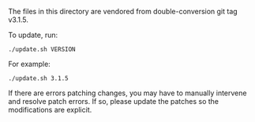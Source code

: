 <!---
  Licensed to the Apache Software Foundation (ASF) under one
  or more contributor license agreements.  See the NOTICE file
  distributed with this work for additional information
  regarding copyright ownership.  The ASF licenses this file
  to you under the Apache License, Version 2.0 (the
  "License"); you may not use this file except in compliance
  with the License.  You may obtain a copy of the License at

    http://www.apache.org/licenses/LICENSE-2.0

  Unless required by applicable law or agreed to in writing,
  software distributed under the License is distributed on an
  "AS IS" BASIS, WITHOUT WARRANTIES OR CONDITIONS OF ANY
  KIND, either express or implied.  See the License for the
  specific language governing permissions and limitations
  under the License.
-->

The files in this directory are vendored from double-conversion git tag v3.1.5.

To update, run:

```
./update.sh VERSION
```

For example:

```
./update.sh 3.1.5
```

If there are errors patching changes, you may have to manually intervene and resolve patch errors.
If so, please update the patches so the modifications are explicit.